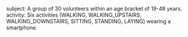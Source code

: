 subject: A group of 30 volunteers within an age bracket of 19-48 years. 
activity: Six activities (WALKING, WALKING_UPSTAIRS, WALKING_DOWNSTAIRS, SITTING, STANDING, LAYING) wearing a smartphone.
